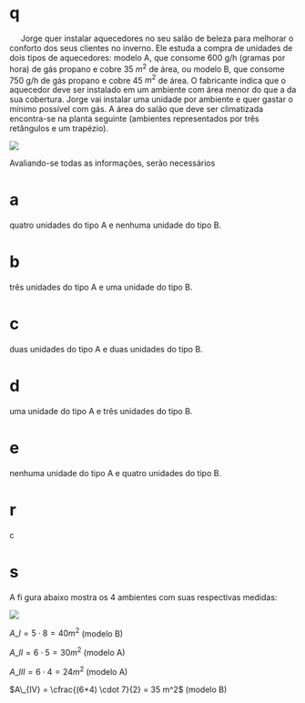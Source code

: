 # q
     Jorge quer instalar aquecedores no seu salão de beleza para melhorar o conforto dos seus clientes no inverno. Ele estuda a compra de unidades de dois tipos de aquecedores: modelo A, que consome 600 g/h (gramas por hora) de gás propano e cobre 35 $m^2$ de área, ou modelo B, que consome 750 g/h de gás propano e cobre 45 $m^2$ de área. O fabricante indica que o aquecedor deve ser instalado em um ambiente com área menor do que a da sua cobertura. Jorge vai instalar uma unidade por ambiente e quer gastar o mínimo possível com gás. A área do salão que deve ser climatizada encontra-se na planta seguinte (ambientes representados por três retângulos e um trapézio).

![](https://firebasestorage.googleapis.com/v0/b/firebase-enemio.appspot.com/o/questoes%2F695%2Faa19c753-2dbf-4de8-ec78-382e9c2c8778.png?alt=media\&token=2742bc79-d637-41b5-8148-316713d1ce4a)

Avaliando-se todas as informações, serão necessários

# a
quatro unidades do tipo A e nenhuma unidade do tipo B.

# b
três unidades do tipo A e uma unidade do tipo B.

# c
duas unidades do tipo A e duas unidades do tipo B.

# d
uma unidade do tipo A e três unidades do tipo B.

# e
nenhuma unidade do tipo A e quatro unidades do tipo B.

# r
c

# s
A fi gura abaixo mostra os 4 ambientes com suas respectivas medidas:

![](https://firebasestorage.googleapis.com/v0/b/firebase-enemio.appspot.com/o/questoes%2F695%2Fa2eb1b4a-7197-ef31-5c7d-e7647c76202e.png?alt=media\&token=c469f3f9-da96-4bd9-8900-a17c145f3f5a)

$A\_{I} = 5 \cdot 8 = 40m^2$ (modelo B)

$A\_{II} = 6 \cdot 5 = 30m^2$ (modelo A)

$A\_{III} = 6 \cdot 4 = 24m^2$ (modelo A)

$A\_{IV} = \cfrac{(6+4) \cdot 7}{2} = 35 m^2$ (modelo B)
